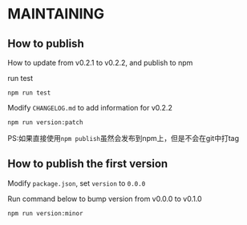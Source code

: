 # MAINTAINING

## How to publish

How to update from v0.2.1 to v0.2.2, and publish to npm

run test

```
npm run test
```

Modify `CHANGELOG.md` to add information for v0.2.2

```
npm run version:patch
```

PS:如果直接使用`npm publish`虽然会发布到npm上，但是不会在git中打tag

## How to publish the first version

Modify `package.json`, set `version` to `0.0.0`

Run command below to bump version from v0.0.0 to v0.1.0

```
npm run version:minor
```